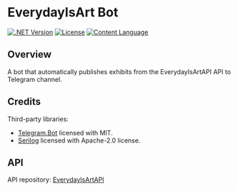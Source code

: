 ﻿# EverydayIsArt Bot
 
[![.NET Version](https://img.shields.io/badge/Version-.NET_Core_8.0-blue.svg)]([https://shields.io/](https://dotnet.microsoft.com/)) [![License](https://img.shields.io/badge/License-GPL_3.0-green.svg)]([https://shields.io/](https://github.com/lebedeva-svetlana/NameGeneratorLib/blob/main/LICENSE.md)) [![Content Language](https://img.shields.io/badge/UI_Language-EN,_RU-yellow.svg)]([https://shields.io/])

## Overview
A bot that automatically publishes exhibits from the EverydayIsArtAPI API to Telegram channel.

## Credits

Third-party libraries:

- [Telegram.Bot](https://github.com/TelegramBots/Telegram.Bot) licensed with MIT.
- [Serilog](https://github.com/serilog/serilog-sinks-file) licensed with Apache-2.0 license.

## API

API repository: [EverydayIsArtAPI](https://github.com/lebedeva-svetlana/EverydayIsArtAPI)
